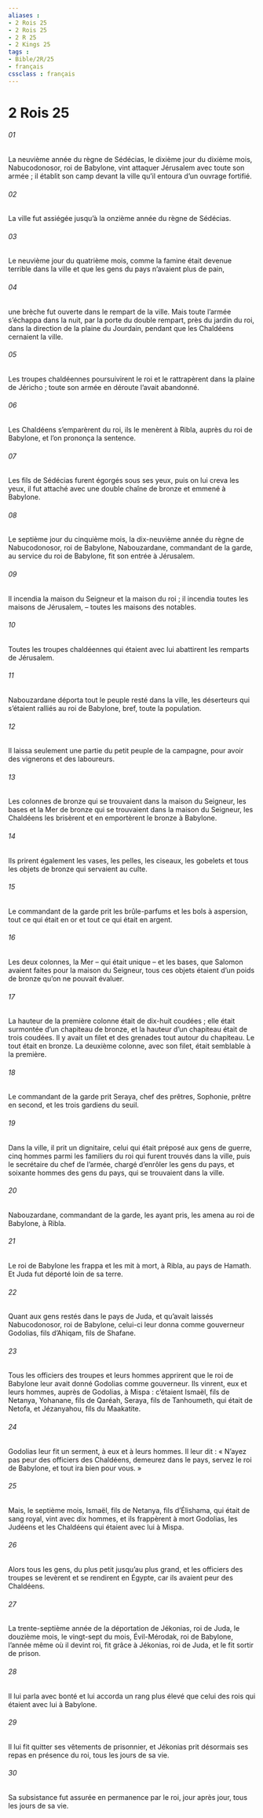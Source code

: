 ```yaml
---
aliases : 
- 2 Rois 25
- 2 Rois 25
- 2 R 25
- 2 Kings 25
tags : 
- Bible/2R/25
- français
cssclass : français
---
```


# 2 Rois 25

###### 01
La neuvième année du règne de Sédécias, le dixième jour du dixième mois, Nabucodonosor, roi de Babylone, vint attaquer Jérusalem avec toute son armée ; il établit son camp devant la ville qu’il entoura d’un ouvrage fortifié.
###### 02
La ville fut assiégée jusqu’à la onzième année du règne de Sédécias.
###### 03
Le neuvième jour du quatrième mois, comme la famine était devenue terrible dans la ville et que les gens du pays n’avaient plus de pain,
###### 04
une brèche fut ouverte dans le rempart de la ville. Mais toute l’armée s’échappa dans la nuit, par la porte du double rempart, près du jardin du roi, dans la direction de la plaine du Jourdain, pendant que les Chaldéens cernaient la ville.
###### 05
Les troupes chaldéennes poursuivirent le roi et le rattrapèrent dans la plaine de Jéricho ; toute son armée en déroute l’avait abandonné.
###### 06
Les Chaldéens s’emparèrent du roi, ils le menèrent à Ribla, auprès du roi de Babylone, et l’on prononça la sentence.
###### 07
Les fils de Sédécias furent égorgés sous ses yeux, puis on lui creva les yeux, il fut attaché avec une double chaîne de bronze et emmené à Babylone.
###### 08
Le septième jour du cinquième mois, la dix-neuvième année du règne de Nabucodonosor, roi de Babylone, Nabouzardane, commandant de la garde, au service du roi de Babylone, fit son entrée à Jérusalem.
###### 09
Il incendia la maison du Seigneur et la maison du roi ; il incendia toutes les maisons de Jérusalem, – toutes les maisons des notables.
###### 10
Toutes les troupes chaldéennes qui étaient avec lui abattirent les remparts de Jérusalem.
###### 11
Nabouzardane déporta tout le peuple resté dans la ville, les déserteurs qui s’étaient ralliés au roi de Babylone, bref, toute la population.
###### 12
Il laissa seulement une partie du petit peuple de la campagne, pour avoir des vignerons et des laboureurs.
###### 13
Les colonnes de bronze qui se trouvaient dans la maison du Seigneur, les bases et la Mer de bronze qui se trouvaient dans la maison du Seigneur, les Chaldéens les brisèrent et en emportèrent le bronze à Babylone.
###### 14
Ils prirent également les vases, les pelles, les ciseaux, les gobelets et tous les objets de bronze qui servaient au culte.
###### 15
Le commandant de la garde prit les brûle-parfums et les bols à aspersion, tout ce qui était en or et tout ce qui était en argent.
###### 16
Les deux colonnes, la Mer – qui était unique – et les bases, que Salomon avaient faites pour la maison du Seigneur, tous ces objets étaient d’un poids de bronze qu’on ne pouvait évaluer.
###### 17
La hauteur de la première colonne était de dix-huit coudées ; elle était surmontée d’un chapiteau de bronze, et la hauteur d’un chapiteau était de trois coudées. Il y avait un filet et des grenades tout autour du chapiteau. Le tout était en bronze. La deuxième colonne, avec son filet, était semblable à la première.
###### 18
Le commandant de la garde prit Seraya, chef des prêtres, Sophonie, prêtre en second, et les trois gardiens du seuil.
###### 19
Dans la ville, il prit un dignitaire, celui qui était préposé aux gens de guerre, cinq hommes parmi les familiers du roi qui furent trouvés dans la ville, puis le secrétaire du chef de l’armée, chargé d’enrôler les gens du pays, et soixante hommes des gens du pays, qui se trouvaient dans la ville.
###### 20
Nabouzardane, commandant de la garde, les ayant pris, les amena au roi de Babylone, à Ribla.
###### 21
Le roi de Babylone les frappa et les mit à mort, à Ribla, au pays de Hamath. Et Juda fut déporté loin de sa terre.
###### 22
Quant aux gens restés dans le pays de Juda, et qu’avait laissés Nabucodonosor, roi de Babylone, celui-ci leur donna comme gouverneur Godolias, fils d’Ahiqam, fils de Shafane.
###### 23
Tous les officiers des troupes et leurs hommes apprirent que le roi de Babylone leur avait donné Godolias comme gouverneur. Ils vinrent, eux et leurs hommes, auprès de Godolias, à Mispa : c’étaient Ismaël, fils de Netanya, Yohanane, fils de Qaréah, Seraya, fils de Tanhoumeth, qui était de Netofa, et Jézanyahou, fils du Maakatite.
###### 24
Godolias leur fit un serment, à eux et à leurs hommes. Il leur dit : « N’ayez pas peur des officiers des Chaldéens, demeurez dans le pays, servez le roi de Babylone, et tout ira bien pour vous. »
###### 25
Mais, le septième mois, Ismaël, fils de Netanya, fils d’Élishama, qui était de sang royal, vint avec dix hommes, et ils frappèrent à mort Godolias, les Judéens et les Chaldéens qui étaient avec lui à Mispa.
###### 26
Alors tous les gens, du plus petit jusqu’au plus grand, et les officiers des troupes se levèrent et se rendirent en Égypte, car ils avaient peur des Chaldéens.
###### 27
La trente-septième année de la déportation de Jékonias, roi de Juda, le douzième mois, le vingt-sept du mois, Évil-Mérodak, roi de Babylone, l’année même où il devint roi, fit grâce à Jékonias, roi de Juda, et le fit sortir de prison.
###### 28
Il lui parla avec bonté et lui accorda un rang plus élevé que celui des rois qui étaient avec lui à Babylone.
###### 29
Il lui fit quitter ses vêtements de prisonnier, et Jékonias prit désormais ses repas en présence du roi, tous les jours de sa vie.
###### 30
Sa subsistance fut assurée en permanence par le roi, jour après jour, tous les jours de sa vie.
